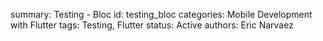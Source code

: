 summary: Testing - Bloc
id: testing_bloc
categories: Mobile Development with Flutter
tags: Testing, Flutter
status:  Active
authors: Eric Narvaez
